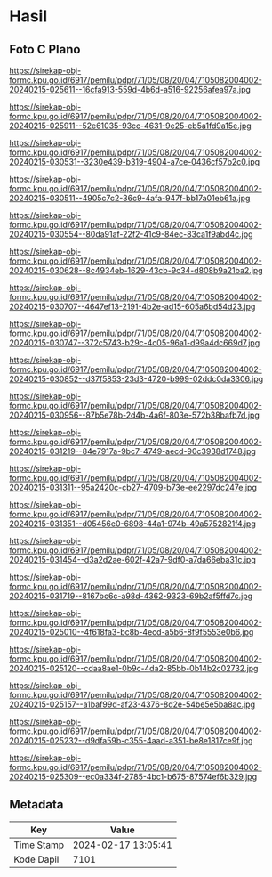 # Hasil

## Foto C Plano

https://sirekap-obj-formc.kpu.go.id/6917/pemilu/pdpr/71/05/08/20/04/7105082004002-20240215-025611--16cfa913-559d-4b6d-a516-92256afea97a.jpg

https://sirekap-obj-formc.kpu.go.id/6917/pemilu/pdpr/71/05/08/20/04/7105082004002-20240215-025911--52e61035-93cc-4631-9e25-eb5a1fd9a15e.jpg

https://sirekap-obj-formc.kpu.go.id/6917/pemilu/pdpr/71/05/08/20/04/7105082004002-20240215-030531--3230e439-b319-4904-a7ce-0436cf57b2c0.jpg

https://sirekap-obj-formc.kpu.go.id/6917/pemilu/pdpr/71/05/08/20/04/7105082004002-20240215-030511--4905c7c2-36c9-4afa-947f-bb17a01eb61a.jpg

https://sirekap-obj-formc.kpu.go.id/6917/pemilu/pdpr/71/05/08/20/04/7105082004002-20240215-030554--80da91af-22f2-41c9-84ec-83ca1f9abd4c.jpg

https://sirekap-obj-formc.kpu.go.id/6917/pemilu/pdpr/71/05/08/20/04/7105082004002-20240215-030628--8c4934eb-1629-43cb-9c34-d808b9a21ba2.jpg

https://sirekap-obj-formc.kpu.go.id/6917/pemilu/pdpr/71/05/08/20/04/7105082004002-20240215-030707--4647ef13-2191-4b2e-ad15-605a6bd54d23.jpg

https://sirekap-obj-formc.kpu.go.id/6917/pemilu/pdpr/71/05/08/20/04/7105082004002-20240215-030747--372c5743-b29c-4c05-96a1-d99a4dc669d7.jpg

https://sirekap-obj-formc.kpu.go.id/6917/pemilu/pdpr/71/05/08/20/04/7105082004002-20240215-030852--d37f5853-23d3-4720-b999-02ddc0da3306.jpg

https://sirekap-obj-formc.kpu.go.id/6917/pemilu/pdpr/71/05/08/20/04/7105082004002-20240215-030956--87b5e78b-2d4b-4a6f-803e-572b38bafb7d.jpg

https://sirekap-obj-formc.kpu.go.id/6917/pemilu/pdpr/71/05/08/20/04/7105082004002-20240215-031219--84e7917a-9bc7-4749-aecd-90c3938d1748.jpg

https://sirekap-obj-formc.kpu.go.id/6917/pemilu/pdpr/71/05/08/20/04/7105082004002-20240215-031311--95a2420c-cb27-4709-b73e-ee2297dc247e.jpg

https://sirekap-obj-formc.kpu.go.id/6917/pemilu/pdpr/71/05/08/20/04/7105082004002-20240215-031351--d05456e0-6898-44a1-974b-49a5752821f4.jpg

https://sirekap-obj-formc.kpu.go.id/6917/pemilu/pdpr/71/05/08/20/04/7105082004002-20240215-031454--d3a2d2ae-602f-42a7-9df0-a7da66eba31c.jpg

https://sirekap-obj-formc.kpu.go.id/6917/pemilu/pdpr/71/05/08/20/04/7105082004002-20240215-031719--8167bc6c-a98d-4362-9323-69b2af5ffd7c.jpg

https://sirekap-obj-formc.kpu.go.id/6917/pemilu/pdpr/71/05/08/20/04/7105082004002-20240215-025010--4f618fa3-bc8b-4ecd-a5b6-8f9f5553e0b6.jpg

https://sirekap-obj-formc.kpu.go.id/6917/pemilu/pdpr/71/05/08/20/04/7105082004002-20240215-025120--cdaa8ae1-0b9c-4da2-85bb-0b14b2c02732.jpg

https://sirekap-obj-formc.kpu.go.id/6917/pemilu/pdpr/71/05/08/20/04/7105082004002-20240215-025157--a1baf99d-af23-4376-8d2e-54be5e5ba8ac.jpg

https://sirekap-obj-formc.kpu.go.id/6917/pemilu/pdpr/71/05/08/20/04/7105082004002-20240215-025232--d9dfa59b-c355-4aad-a351-be8e1817ce9f.jpg

https://sirekap-obj-formc.kpu.go.id/6917/pemilu/pdpr/71/05/08/20/04/7105082004002-20240215-025309--ec0a334f-2785-4bc1-b675-87574ef6b329.jpg


## Metadata

| Key        | Value               |
| ---------- | ------------------- |
| Time Stamp | 2024-02-17 13:05:41 |
| Kode Dapil | 7101                |



